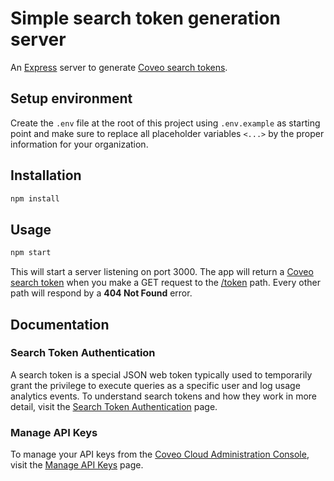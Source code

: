 # Simple search token generation server

An [Express](https://www.npmjs.com/package/express) server to generate [Coveo search tokens](https://docs.coveo.com/en/1346/).

## Setup environment

Create the `.env` file at the root of this project using `.env.example` as starting point and make sure to replace all placeholder variables `<...>` by the proper information for your organization.

## Installation

```bash
npm install
```

## Usage

```bash
npm start
```

This will start a server listening on port 3000. The app will return a [Coveo search token](https://docs.coveo.com/en/1346/) when you make a GET request to the [/token](http://localhost:3000/token) path. Every other path will respond by a **404 Not Found** error.

## Documentation

### Search Token Authentication

A search token is a special JSON web token typically used to temporarily grant the privilege to execute queries as a specific user and log usage analytics events.
To understand search tokens and how they work in more detail, visit the [Search Token Authentication](https://docs.coveo.com/en/56/build-a-search-ui/search-token-authentication) page.

### Manage API Keys

To manage your API keys from the [Coveo Cloud Administration Console](https://docs.coveo.com/en/183/), visit the [Manage API Keys](https://docs.coveo.com/en/1718) page.
